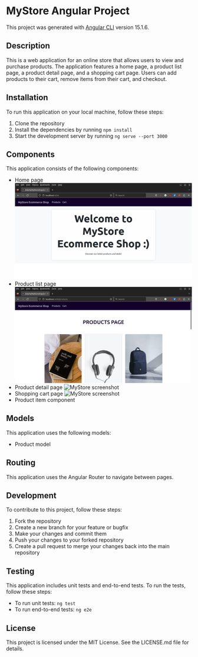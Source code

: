 # MyStore Angular Project

This project was generated with [Angular CLI](https://github.com/angular/angular-cli) version 15.1.6.

## Description

This is a web application for an online store that allows users to view and purchase products. The application features a home page, a product list page, a product detail page, and a shopping cart page. Users can add products to their cart, remove items from their cart, and checkout.

## Installation

To run this application on your local machine, follow these steps:

1. Clone the repository
2. Install the dependencies by running `npm install`
3. Start the development server by running `ng serve --port 3000`

## Components

This application consists of the following components:

- Home page
![HomePage screenshot](screenshots/home.png "MyStore website")
- Product list page
![MyStore screenshot](screenshots/products.png "MyStore website")
- Product detail page
![MyStore screenshot](screenshots/ "MyStore website")
- Shopping cart page
![MyStore screenshot](/path/to/mystore-screenshot.png "MyStore website")
- Product item component

## Models

This application uses the following models:

- Product model

## Routing

This application uses the Angular Router to navigate between pages.

## Development

To contribute to this project, follow these steps:

1. Fork the repository
2. Create a new branch for your feature or bugfix
3. Make your changes and commit them
4. Push your changes to your forked repository
5. Create a pull request to merge your changes back into the main repository

## Testing

This application includes unit tests and end-to-end tests. To run the tests, follow these steps:

- To run unit tests: `ng test`
- To run end-to-end tests: `ng e2e`

## License

This project is licensed under the MIT License. See the LICENSE.md file for details.
